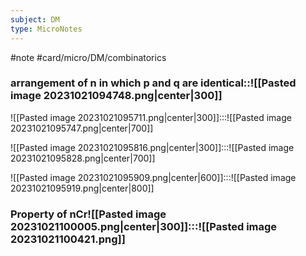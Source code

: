 ```yaml
---
subject: DM
type: MicroNotes
---
```

#note
#card/micro/DM/combinatorics

### arrangement of n in which p and q are identical::![[Pasted image 20231021094748.png|center|300]] <!--SR:!2000-01-01,1,250-->


![[Pasted image 20231021095711.png|center|300]]:::![[Pasted image 20231021095747.png|center|700]] <!--SR:!2023-11-06,4,274!2023-11-03,1,234-->


![[Pasted image 20231021095816.png|center|300]]:::![[Pasted image 20231021095828.png|center|700]] <!--SR:!2023-11-15,13,290!2000-01-01,1,250-->


![[Pasted image 20231021095909.png|center|600]]:::![[Pasted image 20231021095919.png|center|800]] <!--SR:!2023-11-06,4,274!2023-11-06,4,274-->

### Property of nCr![[Pasted image 20231021100005.png|center|300]]:::![[Pasted image 20231021100421.png]] <!--SR:!2023-11-06,4,274!2023-11-03,1,234-->